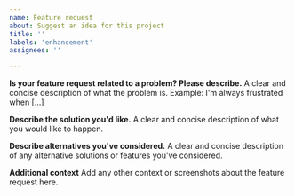 ```yaml
---
name: Feature request
about: Suggest an idea for this project
title: ''
labels: 'enhancement'
assignees: ''

---
```


**Is your feature request related to a problem? Please describe.**
A clear and concise description of what the problem is.
Example: I'm always frustrated when [...]

**Describe the solution you'd like.**
A clear and concise description of what you would like to happen.

**Describe alternatives you've considered.**
A clear and concise description of any alternative solutions or features you've considered.

**Additional context**
Add any other context or screenshots about the feature request here.
